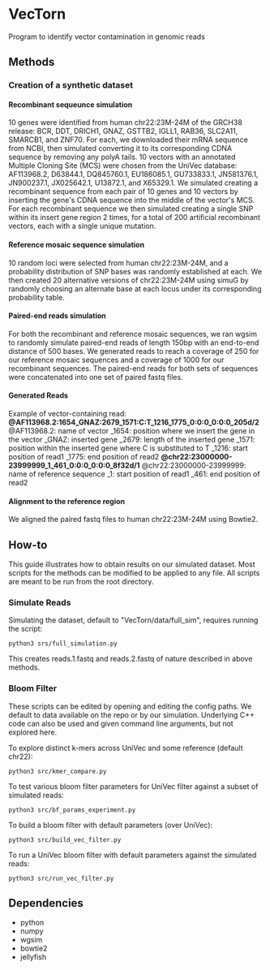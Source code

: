 # VecTorn
Program to identify vector contamination in genomic reads

## Methods

### Creation of a synthetic dataset
#### Recombinant sequeunce simulation
10 genes were identified from human chr22:23M-24M of the GRCH38 release: BCR, DDT, DRICH1, GNAZ, GSTTB2, IGLL1, RAB36, SLC2A11, SMARCB1, and ZNF70. For each, we downloaded their mRNA sequence from NCBI, then simulated converting it to its corresponding CDNA sequence by removing any polyA tails. 10 vectors with an annotated Multiple Cloning Site (MCS) were chosen from the UniVec database: AF113968.2, D63844.1, DQ845760.1, EU186085.1, GU733833.1, JN581376.1, JN900237.1, JX025642.1, U13872.1, and X65329.1. We simulated creating a recombinant sequence from each pair of 10 genes and 10 vectors by inserting the gene's CDNA sequence into the middle of the vector's MCS. For each recombinant sequence we then simulated creating a single SNP within its insert gene region 2 times, for a total of 200 artificial recombinant vectors, each with a single unique mutation.
#### Reference mosaic sequence simulation
10 random loci were selected from human chr22:23M-24M, and a probability distribution of SNP bases was randomly established at each. We then created 20 alternative versions of chr22:23M-24M using simuG by randomly choosing an alternate base at each locus under its corresponding probability table.
#### Paired-end reads simulation
For both the recombinant and reference mosaic sequences, we ran wgsim to randomly simulate paired-end reads of length 150bp with an end-to-end distance of 500 bases. We generated reads to reach a coverage of 250 for our reference mosaic sequences and a coverage of 1000 for our recombinant sequences. The paired-end reads for both sets of sequences were concatenated into one set of paired fastq files.
#### Generated Reads
Example of vector-containing read:
**@AF113968.2:1654_GNAZ:2679_1571:C:T_1216_1775_0:0:0_0:0:0_205d/2**
@AF113968.2: name of vector
_1654: position where we insert the gene in the vector
_GNAZ: inserted gene
_2679: length of the inserted gene
_1571: position within the inserted gene where C is substituted to T
_1216: start position of read1
_1775: end position of read2
**@chr22:23000000-23999999_1_461_0:0:0_0:0:0_8f32d/1**
@chr22:23000000-23999999: name of reference sequence
_1: start position of read1
_461: end position of read2
#### Alignment to the reference region
We aligned the paired fastq files to human chr22:23M-24M using Bowtie2.

## How-to
This guide illustrates how to obtain results on our simulated dataset. Most scripts for the methods can be modified to be applied to any file. All scripts are meant to be run from the root directory.

### Simulate Reads
Simulating the dataset, default to "VecTorn/data/full_sim", requires running the script:
```console
python3 srs/full_simulation.py
```
This creates reads.1.fastq and reads.2.fastq of nature described in above methods.

### Bloom Filter
These scripts can be edited by opening and editing the config paths. We default to data available on the repo or by our simulation. Underlying C++ code can also be used and given command line arguments, but not explored here.

To explore distinct k-mers across UniVec and some reference (default chr22):
```console
python3 src/kmer_compare.py
```

To test various bloom filter parameters for UniVec filter against a subset of simulated reads:
```console
python3 src/bf_params_experiment.py
```

To build a bloom filter with default parameters (over UniVec):
```console
python3 src/build_vec_filter.py
```

To run a UniVec bloom filter with default parameters against the simulated reads:
```console
python3 src/run_vec_filter.py
```

## Dependencies
- python
- numpy
- wgsim
- bowtie2
- jellyfish
